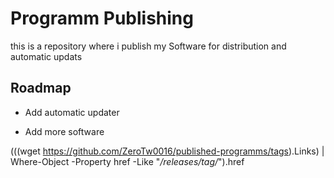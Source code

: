 
# Programm Publishing

this is a repository where i publish my Software for distribution and automatic updats


## Roadmap

- Add automatic updater

- Add more software

(((wget https://github.com/ZeroTw0016/published-programms/tags).Links) | Where-Object -Property href -Like "*/releases/tag/*").href
